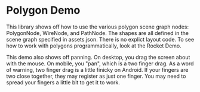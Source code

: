 # Polygon Demo

This library shows off how to use the various polygon scene graph nodes: PolygonNode,
WireNode, and PathNode.  The shapes are all defined in the scene graph specified in
assets.json.  There is no explict layout code.  To see how to work with polygons
programmatically, look at the Rocket Demo.

This demo also shows off panning.  On desktop, you drag the screen about with the mouse.
On mobile, you "pan", which is a two finger drag.  As a word of warning, two finger 
drag is a little finicky on Android.  If your fingers are two close together, they may
register as just one finger.  You may need to spread your fingers a little bit to get
it to work.
